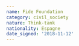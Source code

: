 ```yaml
---
name: Fide Foundation
category: civil_society
nature: Think-tank
nationality: Espagne
date_signed: '2018-11-12'
---
```

    